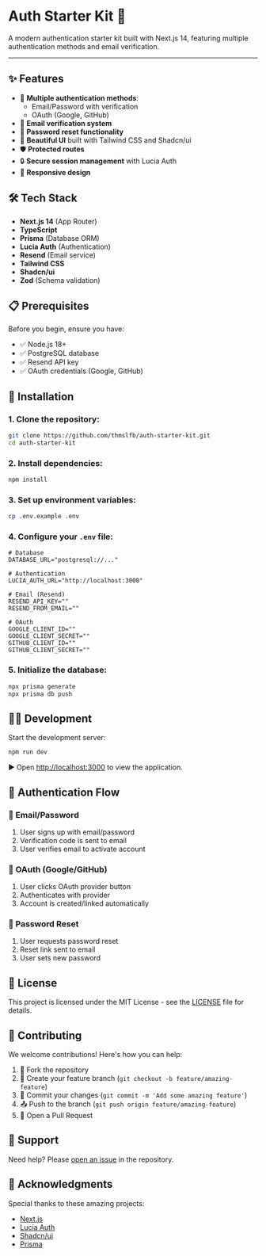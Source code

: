# Auth Starter Kit 🚀

A modern authentication starter kit built with Next.js 14, featuring multiple authentication methods and email verification.

---

## ✨ Features

- 🔐 **Multiple authentication methods**:
  - Email/Password with verification
  - OAuth (Google, GitHub)
- 📧 **Email verification system**
- 🔑 **Password reset functionality**
- 🎨 **Beautiful UI** built with Tailwind CSS and Shadcn/ui
- 🛡️ **Protected routes**
- 🔒 **Secure session management** with Lucia Auth
- 📱 **Responsive design**

## 🛠️ Tech Stack

- **Next.js 14** (App Router)
- **TypeScript**
- **Prisma** (Database ORM)
- **Lucia Auth** (Authentication)
- **Resend** (Email service)
- **Tailwind CSS**
- **Shadcn/ui**
- **Zod** (Schema validation)

## 📋 Prerequisites

Before you begin, ensure you have:

- ✅ Node.js 18+
- ✅ PostgreSQL database
- ✅ Resend API key
- ✅ OAuth credentials (Google, GitHub)

## 🚀 Installation

### 1. Clone the repository:

```bash
git clone https://github.com/thmslfb/auth-starter-kit.git
cd auth-starter-kit
```

### 2. Install dependencies:

```bash
npm install
```

### 3. Set up environment variables:

```bash
cp .env.example .env
```

### 4. Configure your `.env` file:

```env
# Database
DATABASE_URL="postgresql://..."

# Authentication
LUCIA_AUTH_URL="http://localhost:3000"

# Email (Resend)
RESEND_API_KEY=""
RESEND_FROM_EMAIL=""

# OAuth
GOOGLE_CLIENT_ID=""
GOOGLE_CLIENT_SECRET=""
GITHUB_CLIENT_ID=""
GITHUB_CLIENT_SECRET=""
```

### 5. Initialize the database:

```bash
npx prisma generate
npx prisma db push
```

## 🏃‍♂️ Development

Start the development server:

```bash
npm run dev
```

▶️ Open [http://localhost:3000](http://localhost:3000) to view the application.

## 🔄 Authentication Flow

### 📧 Email/Password

1. User signs up with email/password
2. Verification code is sent to email
3. User verifies email to activate account

### 🔑 OAuth (Google/GitHub)

1. User clicks OAuth provider button
2. Authenticates with provider
3. Account is created/linked automatically

### 🔐 Password Reset

1. User requests password reset
2. Reset link sent to email
3. User sets new password

## 📜 License

This project is licensed under the MIT License - see the [LICENSE](LICENSE) file for details.

## 🤝 Contributing

We welcome contributions! Here's how you can help:

1. 🍴 Fork the repository
2. 🌿 Create your feature branch (`git checkout -b feature/amazing-feature`)
3. 💾 Commit your changes (`git commit -m 'Add some amazing feature'`)
4. 📤 Push to the branch (`git push origin feature/amazing-feature`)
5. 🎯 Open a Pull Request

## 💬 Support

Need help? Please [open an issue](https://github.com/thmslfb/auth-starter-kit/issues) in the repository.

## 👏 Acknowledgments

Special thanks to these amazing projects:

- [Next.js](https://nextjs.org/)
- [Lucia Auth](https://lucia-auth.com/)
- [Shadcn/ui](https://ui.shadcn.com/)
- [Prisma](https://www.prisma.io/)
